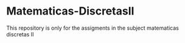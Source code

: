 # Matematicas-DiscretasII
This repository is only for the assigments in the subject matematicas discretas II
